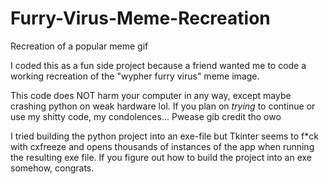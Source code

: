 # Furry-Virus-Meme-Recreation
Recreation of a popular meme gif

I coded this as a fun side project because a friend wanted me to code a working recreation of the "wypher furry virus" meme image.

This code does NOT harm your computer in any way, except maybe crashing python on weak hardware lol.
If you plan on *trying* to continue or use my shitty code, my condolences... Pwease gib credit tho owo

I tried building the python project into an exe-file but Tkinter seems to f*ck with cxfreeze and opens thousands
of instances of the app when running the resulting exe file.
If you figure out how to build the project into an exe somehow, congrats.
